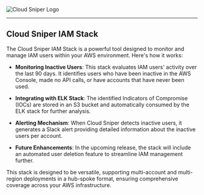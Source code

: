 ![Cloud Sniper Logo](../../images/logo.png "Cloud Sniper")

---

## **Cloud Sniper IAM Stack**

The Cloud Sniper IAM Stack is a powerful tool designed to monitor and manage IAM users within your AWS environment. Here's how it works:

- **Monitoring Inactive Users**: This stack evaluates IAM users' activity over the last 90 days. It identifies users who have been inactive in the AWS Console, made no API calls, or have accounts that have never been used.

- **Integrating with ELK Stack**: The identified Indicators of Compromise (IOCs) are stored in an S3 bucket and automatically consumed by the ELK stack for further analysis.

- **Alerting Mechanism**: When Cloud Sniper detects inactive users, it generates a Slack alert providing detailed information about the inactive users per account.

- **Future Enhancements**: In the upcoming release, the stack will include an automated user deletion feature to streamline IAM management further.

This stack is designed to be versatile, supporting multi-account and multi-region deployments in a hub-spoke format, ensuring comprehensive coverage across your AWS infrastructure.
